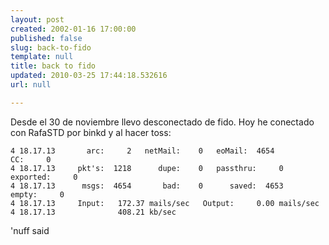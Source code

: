 ```yaml
---
layout: post
created: 2002-01-16 17:00:00
published: false
slug: back-to-fido
template: null
title: back to fido
updated: 2010-03-25 17:44:18.532616
url: null

---
```


Desde el 30 de noviembre llevo desconectado de fido. Hoy he conectado con RafaSTD por binkd y al hacer toss:

	4 18.17.13       arc:     2   netMail:    0   eoMail:  4654         CC:     0
	4 18.17.13     pkt's:  1218      dupe:    0   passthru:     0   exported:     0
	4 18.17.13      msgs:  4654       bad:    0      saved:  4653      empty:     0
	4 18.17.13     Input:   172.37 mails/sec   Output:     0.00 mails/sec
	4 18.17.13              408.21 kb/sec

'nuff said



